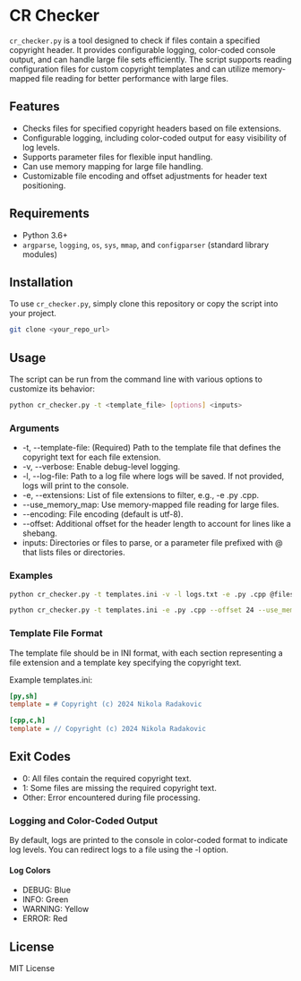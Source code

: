 # CR Checker

`cr_checker.py` is a tool designed to check if files contain a specified copyright header. It provides configurable logging, color-coded console output, and can handle large file sets efficiently. The script supports reading configuration files for custom copyright templates and can utilize memory-mapped file reading for better performance with large files.

## Features

- Checks files for specified copyright headers based on file extensions.
- Configurable logging, including color-coded output for easy visibility of log levels.
- Supports parameter files for flexible input handling.
- Can use memory mapping for large file handling.
- Customizable file encoding and offset adjustments for header text positioning.

## Requirements

- Python 3.6+
- `argparse`, `logging`, `os`, `sys`, `mmap`, and `configparser` (standard library modules)

## Installation

To use `cr_checker.py`, simply clone this repository or copy the script into your project.

```bash
git clone <your_repo_url>
```

## Usage

The script can be run from the command line with various options to customize its behavior:

```bash
python cr_checker.py -t <template_file> [options] <inputs>
```

### Arguments

- -t, --template-file: (Required) Path to the template file that defines the copyright text for each file extension.
- -v, --verbose: Enable debug-level logging.
- -l, --log-file: Path to a log file where logs will be saved. If not provided, logs will print to the console.
- -e, --extensions: List of file extensions to filter, e.g., -e .py .cpp.
- --use_memory_map: Use memory-mapped file reading for large files.
- --encoding: File encoding (default is utf-8).
- --offset: Additional offset for the header length to account for lines like a shebang.
- inputs: Directories or files to parse, or a parameter file prefixed with @ that lists files or directories.

### Examples

```sh
python cr_checker.py -t templates.ini -v -l logs.txt -e .py .cpp @files_to_check.txt

python cr_checker.py -t templates.ini -e .py .cpp --offset 24 --use_memory_map @files_to_check.txt
```

### Template File Format

The template file should be in INI format, with each section representing a file extension and a template key specifying the copyright text.

Example templates.ini:

```ini
[py,sh]
template = # Copyright (c) 2024 Nikola Radakovic

[cpp,c,h]
template = // Copyright (c) 2024 Nikola Radakovic
```

## Exit Codes

- 0: All files contain the required copyright text.
- 1: Some files are missing the required copyright text.
- Other: Error encountered during file processing.

### Logging and Color-Coded Output

By default, logs are printed to the console in color-coded format to indicate log levels. You can redirect logs to a file using the -l option.

#### Log Colors

- DEBUG: Blue
- INFO: Green
- WARNING: Yellow
- ERROR: Red

## License

MIT License
